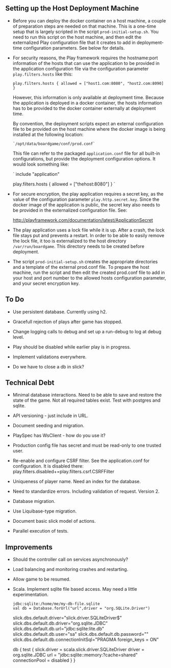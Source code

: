 
## Setting up the Host Deployment Machine

- Before you can deploy the docker container on a host machine,
  a couple of preparation steps are needed on that machine.
  This is a one-time setup that is largely scripted in the script
  `prod-initial-setup.sh`. You need to run this script on the host 
  machine, and then edit the externalized Play configuration file
  that it creates to add in deployment-time configuration parameters.
  See below for details.

- For security reasons, the Play framework requires the hostname:port
  information of the hosts that can use the application to be provided 
  in the application configuration file via the configuration parameter
  `play.filters.hosts` like this:

    `
    play.filters.hosts {
      allowed = ["host1.com:8080", "host2.com:8090]
    }
    `

  However, this information is only available at deployment time. Because 
  the application is deployed in a docker container, the hosts information
  has to be provided to the docker container externally at deployment time.

  By convention, the deployment scripts expect an external configuration file 
  to be provided on the host machine where the docker image is being installed
  at the following location:

      `/opt/data/boardgame/conf/prod.conf`

  This file can refer to the packaged `application.conf` file for all built-in
  configurations, but provide the deployment configuration options. It would 
  look something like:

    `
    include "application"

    play.filters.hosts {
      allowed = ["thehost:8080"]
    }
    `

- For secure encryption, the play application requires a secret key, as the 
  value of the configuration parameter `play.http.secret.key`. Since the 
  docker image of the application is public, the secret key also needs to be
  provided in the externalized configuration file. See:

    http://playframework.com/documentation/latest/ApplicationSecret

- The play application uses a lock file while it is up.
  After a crash, the lock file stays put and prevents a restart.
  In order to be able to easily remove the lock file, it too is externalized
  to the host directory `/var/run/boardgame`. This directory needs to 
  be created before deployment.

- The script `prod-initial-setup.sh` creates the appropriate directories and
  a template of the external prod.conf file. To prepare the host machine,
  run the script and then edit the created prod.conf file to add in your host
  and port number to the allowed hosts configuration parameter, and your secret 
  encryption key.

## To Do

- Use persistent database. Currently using h2.

- Gracefull rejection of plays after game has stopped.

- Change logging calls to debug and set up a run-debug to
  log at debug level.

- Play should be disabled while earlier play is in progress.

- Implement validations everywhere. 

- Do we have to close a db in slick?

## Technical Debt

- Minimal database interactions. Need to be able to save and restore
  the state of the game. Not all required tables exist. Test with 
  postgres and sqlite.

- API versioning - just include in URL.

- Document seeding and migration.

- PlaySpec has WsClient - how do you use it?

- Production config file has secret and must be read-only to 
  one trusted user.

- Re-enable and configure CSRF filter. See the application.conf for configuration.
  It is disabled there: play.filters.disabled+=play.filters.csrf.CSRFFilter

- Uniqueness of player name. Need an index for the database.

- Need to standardize errors. Including validation of request. Version 2.

- Database migration. 

- Use Liquibase-type migration.

- Document basic slick model of actions.

- Parallel execution of tests. 

## Improvements

- Should the controller call on services asynchronously? 

- Load balancing and monitoring crashes and restarting.

- Allow game to be resumed.

- Scala. Implement sqlite file based access. May need a little experimentation.

      jdbc:sqlite:/home/me/my-db-file.sqlite
      val db = Database.forUrl("url",driver = "org.SQLite.Driver")

    slick.dbs.default.driver="slick.driver.SQLiteDriver$"
    slick.dbs.default.db.driver="org.sqlite.JDBC"
    slick.dbs.default.db.url="jdbc:sqlite:lite.db"
    slick.dbs.default.db.user="sa"
    slick.dbs.default.db.password=""
    slick.dbs.default.db.connectionInitSql="PRAGMA foreign_keys = ON"

    db {
        test {
            slick.driver = scala.slick.driver.SQLiteDriver
            driver = org.sqlite.JDBC
            url = "jdbc:sqlite::memory:?cache=shared"
           connectionPool = disabled
       }
    }

